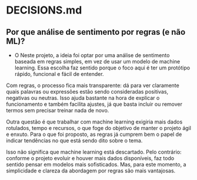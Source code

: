 # DECISIONS.md

## Por que análise de sentimento por regras (e não ML)?
- O Neste projeto, a ideia foi optar por uma análise de sentimento baseada em regras simples, em vez de usar um modelo de machine learning. Essa escolha faz sentido porque o foco aqui é ter um protótipo rápido, funcional e fácil de entender.

Com regras, o processo fica mais transparente: dá para ver claramente quais palavras ou expressões estão sendo consideradas positivas, negativas ou neutras. Isso ajuda bastante na hora de explicar o funcionamento e também facilita ajustes, já que basta incluir ou remover termos sem precisar treinar nada de novo.

Outra questão é que trabalhar com machine learning exigiria mais dados rotulados, tempo e recursos, o que foge do objetivo de manter o projeto ágil e enxuto. Para o que foi proposto, as regras já cumprem bem o papel de indicar tendências no que está sendo dito sobre o tema.

Isso não significa que machine learning está descartado. Pelo contrário: conforme o projeto evoluir e houver mais dados disponíveis, faz todo sentido pensar em modelos mais sofisticados. Mas, para este momento, a simplicidade e clareza da abordagem por regras são mais vantajosas.
